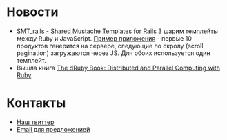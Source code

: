 # Новости
* [SMT_rails - Shared Mustache Templates for Rails 3](http://blog.railsware.com/2012/04/12/shared-mustache-templates-for-rails-3/) шарим темплейты между Ruby и JavaScript. [Пример приложения](http://smt-rails-example.herokuapp.com/) - первые 10 продуктов генерится на сервере, следующие по скролу (scroll pagination) загружаются через JS. Для обоих используется один темплейт.
* Вышла книга [The dRuby Book: Distributed and Parallel Computing with Ruby](http://blog.new-bamboo.co.uk/2012/04/11/the-druby-book-distributed-and-parallel-computing-with-ruby-is-finally-out)

# Контакты
* [Наш твиттер](https://twitter.com/#!/rubynoname)
* [Email для предложенией](mailto:evtuhovich@gmail.com)
